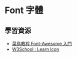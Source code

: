 # Font 字體

## 學習資源

* [菜鳥教程 Font-Awesome 入門](http://www.runoob.com/font-awesome/fontawesome-tutorial.html)
* [W3School : Learn Icon](https://www.w3schools.com/icons/default.asp)



